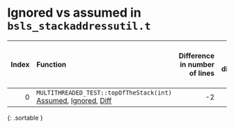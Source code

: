 # Ignored vs assumed in `bsls_stackaddressutil.t`

<script src="../sorttable.js"></script>
|   Index | Function                                                                                                         |   Difference in number of lines |   Function size difference in bytes |   Number of lines in assumed build | Number of bytes in assumed build   |   Number of lines in ignored build | Number of bytes in ignored build   |
|--------:|:-----------------------------------------------------------------------------------------------------------------|--------------------------------:|------------------------------------:|-----------------------------------:|:-----------------------------------|-----------------------------------:|:-----------------------------------|
|       0 | `MULTITHREADED_TEST::topOfTheStack(int)` [Assumed](0.assume.s.txt), [Ignored](0.none.s.txt), [Diff](0.diff.html) |                              -2 |                                   0 |                                896 | 4,206,800                          |                                896 | 4,206,800                          |
{: .sortable }
